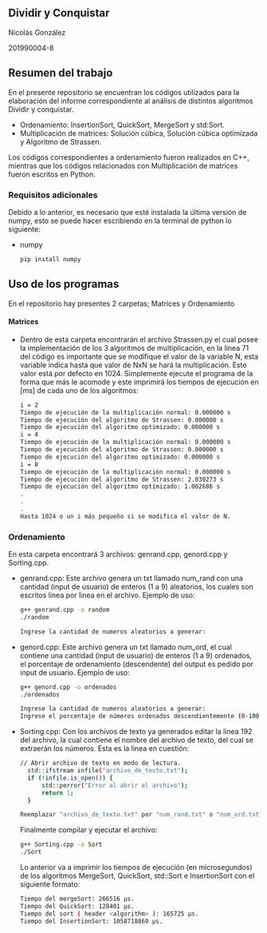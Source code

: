 ## Dividir y Conquistar
Nicolás González

201990004-8



## Resumen del trabajo

En el presente repositorio se encuentran los códigos utilizados para la elaboración del informe correspondiente al análisis de distintos algoritmos 
Dividir y conquistar.

* Ordenamiento: InsertionSort, QuickSort, MergeSort y std:Sort.
* Multiplicación de matrices: Solución cúbica, Solución cúbica optimizada y Algoritmo de Strassen.

Los códigos correspondientes a ordenamiento fueron realizados en C++, mientras que
los códigos relacionados con Multiplicación de matrices fueron escritos en Python.

### Requisitos adicionales

Debido a lo anterior, es necesario que esté instalada la última versión de numpy, esto se puede hacer escribiendo 
en la terminal de python lo siguiente:
* numpy
  ```sh
  pip install numpy
  ```

## Uso de los programas

En el repositorio hay presentes 2 carpetas; Matrices y Ordenamiento

#### Matrices

* Dentro de esta carpeta encontrarán el archivo Strassen.py el cual posee la implementación de los 3 algoritmos de multiplicación, en la línea 71 del código es importante que se modifique el valor de la variable N, esta variable indica hasta que valor de NxN se hará la multiplicación. Este valor está por defecto en 1024. Simplemente ejecute el programa de la forma que más le acomode y este imprimirá los tiempos de ejecución en [ms] de cada uno de los algoritmos:
  ```sh
  i = 2
  Tiempo de ejecución de la multiplicación normal: 0.000000 s
  Tiempo de ejecución del algoritmo de Strassen: 0.000000 s
  Tiempo de ejecución del algoritmo optimizado: 0.000000 s
  i = 4
  Tiempo de ejecución de la multiplicación normal: 0.000000 s
  Tiempo de ejecución del algoritmo de Strassen: 0.000000 s
  Tiempo de ejecución del algoritmo optimizado: 0.000000 s
  i = 8
  Tiempo de ejecución de la multiplicación normal: 0.000000 s
  Tiempo de ejecución del algoritmo de Strassen: 2.030273 s
  Tiempo de ejecución del algoritmo optimizado: 1.002686 s
  .
  .
  .
  Hasta 1024 o un i más pequeño si se modifica el valor de N.
  ```

### Ordenamiento

En esta carpeta encontrará 3 archivos: genrand.cpp, genord.cpp y Sorting.cpp.
  
* genrand.cpp: Este archivo genera un txt llamado num_rand con una cantidad (input de usuario) de enteros (1 a 9) aleatorios, los cuales son escritos
  linea por linea en el archivo. Ejemplo de uso:
  ```sh
  g++ genrand.cpp -o random
  ./random
  ```
  ```sh
  Ingrese la cantidad de numeros aleatorios a generar: 
  ```
  
* genord.cpp: Este archivo genera un txt llamado num_ord, el cual contiene una cantidad (input de usuario) de enteros (1 a 9) ordenados, el porcentaje de
  ordenamiento (descendente) del output es pedido por input de usuario. Ejemplo de uso:
  ```sh
  g++ genord.cpp -o ordenados
  ./ordenados
  ```
  ```sh
  Ingrese la cantidad de numeros aleatorios a generar: 
  Ingrese el porcentaje de números ordenados descendientemente (0-100): 
  ```
  
* Sorting.cpp: Con los archivos de texto ya generados editar la linea 192 del archivo, la cual contiene el nombre del archivo de texto, del cual se 
  extraerán los números. Esta es la linea en cuestión: 

  ```sh
  // Abrir archivo de texto en modo de lectura.
    std::ifstream infile("archivo_de_texto.txt");
    if (!infile.is_open()) {
        std::perror("Error al abrir el archivo");
        return 1;
    }
  
  Reemplazar "archivo_de_texto.txt" por "num_rand.txt" o "num_ord.txt", dependiendo de lo que se quiera hacer
  ```
  Finalmente compilar y ejecutar el archivo:
  
  ```sh
  g++ Sorting.cpp -o Sort
  ./Sort
  ```
  Lo anterior va a imprimir los tiempos de ejecución (en microsegundos) de los algoritmos MergeSort, QuickSort, std::Sort e InsertionSort con el siguiente formato:
  
  ```sh
  Tiempo del mergeSort: 266516 μs.
  Tiempo del QuickSort: 128401 μs.
  Tiempo del sort ( header <algorithm> ): 165725 μs.
  Tiempo del InsertionSort: 1058718869 μs.
  ```
  
